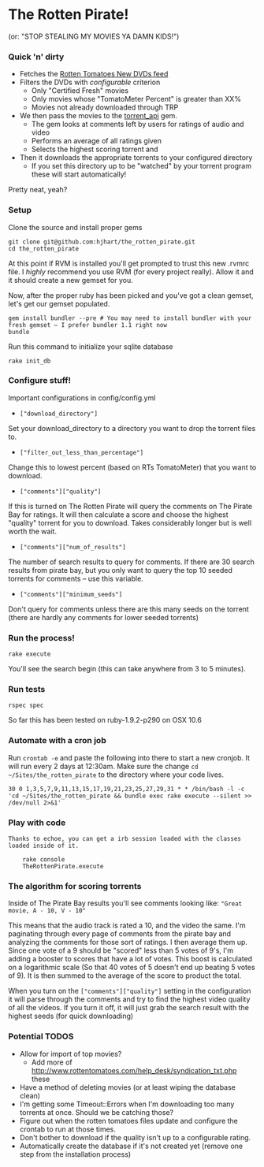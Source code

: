 # The Rotten Pirate! 
(or: "STOP STEALING MY MOVIES YA DAMN KIDS!")

### Quick 'n' dirty

 - Fetches the [Rotten Tomatoes New DVDs feed](http://www.rottentomatoes.com/syndication/tab/new_releases.txt)
 - Filters the DVDs with *configurable* criterion
   - Only "Certified Fresh" movies
   - Only movies whose "TomatoMeter Percent" is greater than XX%
   - Movies not already downloaded through TRP
 - We then pass the movies to the [torrent_api](https://github.com/hjhart/torrent_api) gem.
   - The gem looks at comments left by users for ratings of audio and video
   - Performs an average of all ratings given
   - Selects the highest scoring torrent and
 - Then it downloads the appropriate torrents to your configured directory
   - If you set this directory up to be "watched" by your torrent program these will start automatically!

Pretty neat, yeah?

### Setup

Clone the source and install proper gems

	git clone git@github.com:hjhart/the_rotten_pirate.git
	cd the_rotten_pirate
	
At this point if RVM is installed you'll get prompted to trust this new .rvmrc file. I *highly* recommend you use RVM (for every project really). Allow it and it should create a new gemset for you.

Now, after the proper ruby has been picked and you've got a clean gemset, let's get our gemset populated.

	gem install bundler --pre # You may need to install bundler with your fresh gemset – I prefer bundler 1.1 right now
	bundle

Run this command to initialize your sqlite database

	rake init_db
	
### Configure stuff!

Important configurations in config/config.yml

* `["download_directory"]`

Set your download_directory to a directory you want to drop the torrent files to.

* `["filter_out_less_than_percentage"]`

Change this to lowest percent (based on RTs TomatoMeter) that you want to download.

* `["comments"]["quality"]`

If this is turned on The Rotten Pirate will query the comments on The Pirate Bay for ratings. It will then calculate a score and choose the highest "quality" torrent for you to download. Takes considerably longer but is well worth the wait.

* `["comments"]["num_of_results"]`

The number of search results to query for comments. If there are 30 search results from pirate bay, but you only want to query the top 10 seeded torrents for comments – use this variable.

* `["comments"]["minimum_seeds"]`

Don't query for comments unless there are this many seeds on the torrent (there are hardly any comments for lower seeded torrents)

### Run the process!

	rake execute
	
You'll see the search begin (this can take anywhere from 3 to 5 minutes).

### Run tests

	rspec spec

So far this has been tested on ruby-1.9.2-p290 on OSX 10.6
		
### Automate with a cron job

Run `crontab -e` and paste the following into there to start a new cronjob. It will run every 2 days at 12:30am. Make sure the change `cd ~/Sites/the_rotten_pirate` to the directory where your code lives.

	30 0 1,3,5,7,9,11,13,15,17,19,21,23,25,27,29,31 * * /bin/bash -l -c 'cd ~/Sites/the_rotten_pirate && bundle exec rake execute --silent >> /dev/null 2>&1'

### Play with code

	Thanks to echoe, you can get a irb session loaded with the classes loaded inside of it.

		rake console
		TheRottenPirate.execute

### The algorithm for scoring torrents

Inside of The Pirate Bay results you'll see comments looking like: `"Great movie, A - 10, V - 10"`

This means that the audio track is rated a 10, and the video the same. I'm paginating through every page of comments from the pirate bay and analyzing the comments for those sort of ratings. I then average them up. Since one vote of a 9 should be "scored" less than 5 votes of 9's, I'm adding a booster to scores that have a lot of votes. This boost is calculated on a logarithmic scale (So that 40 votes of 5 doesn't end up beating 5 votes of 9). It is then summed to the average of the score to product the total.

When you turn on the `["comments"]["quality"]` setting in the configuration it will parse through the comments and try to find the highest video quality of all the videos. If you turn it off, it will just grab the search result with the highest seeds (for quick downloading) 

### Potential TODOS

* Allow for import of top movies?
	* Add more of http://www.rottentomatoes.com/help_desk/syndication_txt.php these
* Have a method of deleting movies (or at least wiping the database clean)
* I'm getting some Timeout::Errors when I'm downloading too many torrents at once. Should we be catching those?
* Figure out when the rotten tomatoes files update and configure the crontab to run at those times.
* Don't bother to download if the quality isn't up to a configurable rating.
* Automatically create the database if it's not created yet (remove one step from the installation process)